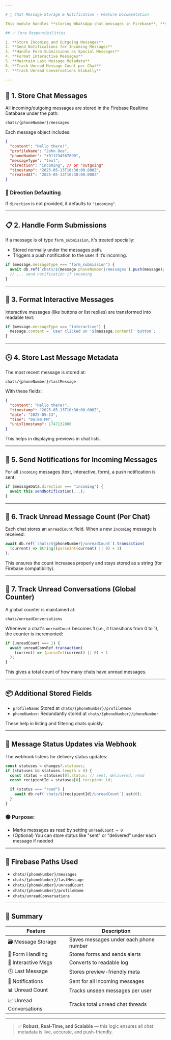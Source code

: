 ```yaml
---

# 🔧 Chat Message Storage & Notification - Feature Documentation

This module handles **storing WhatsApp chat messages in Firebase**, **sending notifications**, **tracking unread messages**, and **counting unread conversations**. Below is a detailed breakdown of how each feature works, including references to relevant code blocks.

## ✅ Core Responsibilities

1. **Store Incoming and Outgoing Messages**
2. **Send Notifications for Incoming Messages**
3. **Handle Form Submissions as Special Messages**
4. **Format Interactive Messages**
5. **Maintain Last Message Metadata**
6. **Track Unread Message Count per Chat**
7. **Track Unread Conversations Globally**

---
```


## 📩 1. Store Chat Messages

All incoming/outgoing messages are stored in the Firebase Realtime Database under the path:

```
chats/{phoneNumber}/messages
```

Each message object includes:

```json
{
  "content": "Hello there!",
  "profileName": "John Doe",
  "phoneNumber": "+911234567890",
  "messageType": "text",
  "direction": "incoming", // or "outgoing"
  "timestamp": "2025-05-13T10:30:00.000Z",
  "createdAt": "2025-05-13T10:30:00.000Z"
}
```

### 🔄 Direction Defaulting

If `direction` is not provided, it defaults to `"incoming"`.

---

## 📋 2. Handle Form Submissions

If a message is of type `form_submission`, it's treated specially:

* Stored normally under the messages path.
* Triggers a push notification to the user if it’s incoming.

```js
if (message.messageType === "form_submission") {
  await db.ref(`chats/${message.phoneNumber}/messages`).push(message);
  // ... send notification if incoming
}
```

---

## 💬 3. Format Interactive Messages

Interactive messages (like buttons or list replies) are transformed into readable text:

```js
if (message.messageType === "interactive") {
  message.content = `User clicked on '${message.content}' button`;
}
```

---

## 🕓 4. Store Last Message Metadata

The most recent message is stored at:

```
chats/{phoneNumber}/lastMessage
```

With these fields:

```json
{
  "content": "Hello there!",
  "timestamp": "2025-05-13T10:30:00.000Z",
  "date": "2025-05-13",
  "time": "04:00 PM",
  "unixTimestamp": 1747132800
}
```

This helps in displaying previews in chat lists.

---

## 🔕 5. Send Notifications for Incoming Messages

For all `incoming` messages (text, interactive, form), a push notification is sent:

```js
if (messageData.direction === "incoming") {
  await this.sendNotification(...);
}
```

---

## 🔢 6. Track Unread Message Count (Per Chat)

Each chat stores an `unreadCount` field. When a new `incoming` message is received:

```js
await db.ref(`chats/${phoneNumber}/unreadCount`).transaction(
  (current) => String((parseInt(current) || 0) + 1)
);
```

This ensures the count increases properly and stays stored as a string (for Firebase compatibility).

---

## 🧮 7. Track Unread Conversations (Global Counter)

A global counter is maintained at:

```
chats/unreadConversations
```

Whenever a chat's `unreadCount` becomes **1** (i.e., it transitions from 0 to 1), the counter is incremented:

```js
if (unreadCount === 1) {
  await unreadConvRef.transaction(
    (current) => (parseInt(current) || 0) + 1
  );
}
```

This gives a total count of how many chats have unread messages.

---

## 📦 Additional Stored Fields

* `profileName`: Stored at `chats/{phoneNumber}/profileName`
* `phoneNumber`: Redundantly stored at `chats/{phoneNumber}/phoneNumber`

These help in listing and filtering chats quickly.

---

## 🔄 Message Status Updates via Webhook

The webhook listens for delivery status updates:

```js
const statuses = changes?.statuses;
if (statuses && statuses.length > 0) {
  const status = statuses[0].status; // sent, delivered, read
  const recipientId = statuses[0].recipient_id;

  if (status === "read") {
    await db.ref(`chats/${recipientId}/unreadCount`).set(0);
  }
}
```

### 🟢 Purpose:

* Marks messages as read by setting `unreadCount = 0`
* (Optional) You can store status like "sent" or "delivered" under each message if needed

---

## 📍 Firebase Paths Used

* `chats/{phoneNumber}/messages`
* `chats/{phoneNumber}/lastMessage`
* `chats/{phoneNumber}/unreadCount`
* `chats/{phoneNumber}/profileName`
* `chats/unreadConversations`

---

## 📣 Summary

| Feature                 | Description                            |
| ----------------------- | -------------------------------------- |
| 🗃 Message Storage      | Saves messages under each phone number |
| 🧠 Form Handling        | Stores forms and sends alerts          |
| 🔘 Interactive Msgs     | Converts to readable log               |
| 🕔 Last Message         | Stores preview-friendly meta           |
| 🔕 Notifications        | Sent for all incoming messages         |
| 📊 Unread Count         | Tracks unseen messages per user        |
| 📈 Unread Conversations | Tracks total unread chat threads       |

---

> ✅ **Robust, Real-Time, and Scalable** — this logic ensures all chat metadata is live, accurate, and push-friendly.
